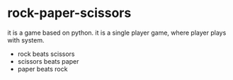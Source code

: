 # rock-paper-scissors
it is a game based on python. it is a single player game, where player plays with system.

* rock beats scissors
* scissors beats paper
* paper beats rock
